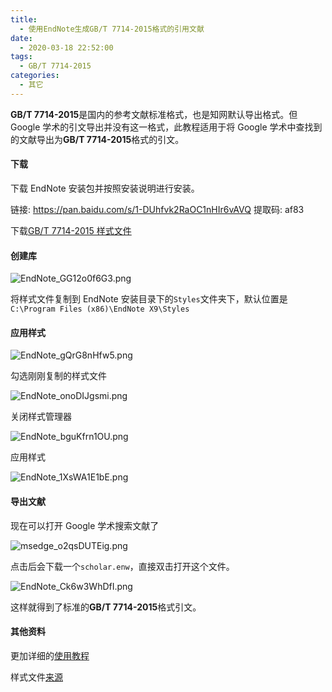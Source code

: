 ```yaml
---
title:
  - 使用EndNote生成GB/T 7714-2015格式的引用文献
date:
  - 2020-03-18 22:52:00
tags:
  - GB/T 7714-2015
categories:
  - 其它
---
```


**GB/T 7714-2015**是国内的参考文献标准格式，也是知网默认导出格式。但 Google 学术的引文导出并没有这一格式，此教程适用于将 Google 学术中查找到的文献导出为**GB/T 7714-2015**格式的引文。

#### 下载

下载 EndNote 安装包并按照安装说明进行安装。

链接: https://pan.baidu.com/s/1-DUhfvk2RaOC1nHIr6vAVQ 提取码: af83

下载[GB/T 7714-2015 样式文件](https://cnzhx.net/dl/other/ZZ_MODIFIED_GEEBINF.ENS.zip)

#### 创建库

![EndNote_GG12o0f6G3.png](http://qiniu.zkytech.top/I2wDG4sjgohTc5V.png)

将样式文件复制到 EndNote 安装目录下的`Styles`文件夹下，默认位置是`C:\Program Files (x86)\EndNote X9\Styles`

#### 应用样式

![EndNote_gQrG8nHfw5.png](http://qiniu.zkytech.top/981yic3PGJKM6gS.png)

勾选刚刚复制的样式文件

![EndNote_onoDIJgsmi.png](https://i.loli.net/2020/03/18/jXF5nearYG2EQio.png)

关闭样式管理器

![EndNote_bguKfrn1OU.png](https://i.loli.net/2020/03/18/OIAPTQ9LuzfVl4G.png)

应用样式

![EndNote_1XsWA1E1bE.png](https://i.loli.net/2020/03/18/1sbL9CFz8HoVgZe.png)

#### 导出文献

现在可以打开 Google 学术搜索文献了

![msedge_o2qsDUTEig.png](https://i.loli.net/2020/03/18/ICD3i7jAfztsSPx.png)

点击后会下载一个`scholar.enw`，直接双击打开这个文件。

![EndNote_Ck6w3WhDfI.png](https://i.loli.net/2020/03/18/nR7kiKulAL5sQ2o.png)

这样就得到了标准的**GB/T 7714-2015**格式引文。

#### 其他资料

更加详细的[使用教程](https://zhuanlan.zhihu.com/p/87749797)

样式文件[来源](https://cnzhx.net/blog/endnote-output-style-cnzhx/)
